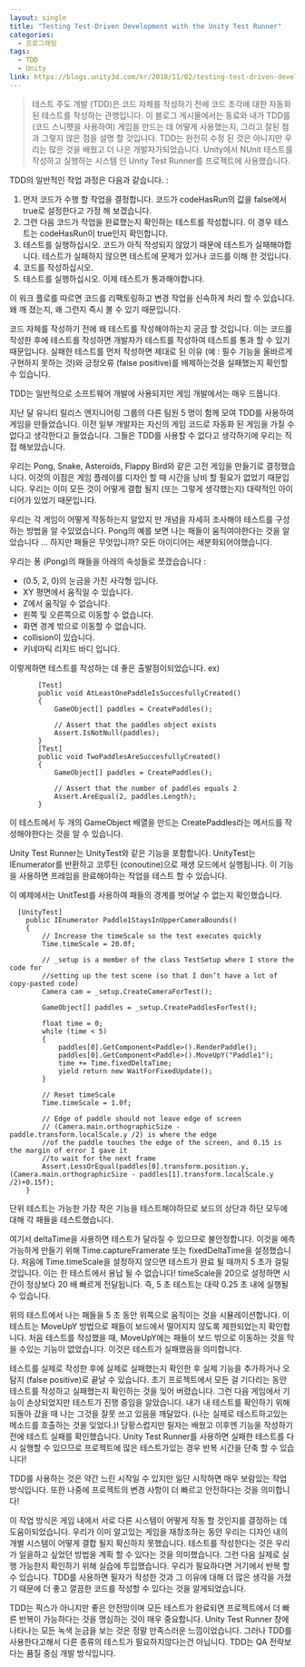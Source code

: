 ```yaml
---
layout: single
title: "Testing Test-Driven Development with the Unity Test Runner"
categories: 
  - 프로그래밍
tags:
  - TDD
  - Unity
link: https://blogs.unity3d.com/kr/2018/11/02/testing-test-driven-development-with-the-unity-test-runner/
---
```


> 테스트 주도 개발 (TDD)은 코드 자체를 작성하기 전에 코드 조각에 대한 자동화 된 테스트를 작성하는 관행입니다. 이 블로그 게시물에서는 동료와 내가 TDD를 (코드 스니펫을 사용하여) 게임을 만드는 데 어떻게 사용했는지, 그리고 잘된 점과 그렇지 않은 점을 설명 할 것입니다. TDD는 완전히 수정 된 것은 아니지만 우리는 많은 것을 배웠고 더 나은 개발자가되었습니다. Unity에서 NUnit 테스트를 작성하고 실행하는 시스템 인 Unity Test Runner를 프로젝트에 사용했습니다.

TDD의 일반적인 작업 과정은 다음과 같습니다. :

1. 먼저 코드가 수행 할 작업을 결정합니다. 코드가 codeHasRun의 값을 false에서 true로 설정한다고 가정 해 보겠습니다.
2. 그런 다음 코드가 작업을 완료했는지 확인하는 테스트를 작성합니다. 이 경우 테스트는 codeHasRun이 true인지 확인합니다.
3. 테스트를 실행하십시오. 코드가 아직 작성되지 않았기 때문에 테스트가 실패해야합니다. 테스트가 실패하지 않으면 테스트에 문제가 있거나 코드를 이해 한 것입니다.
4. 코드를 작성하십시오.
5. 테스트를 실행하십시오. 이제 테스트가 통과해야합니다.

이 워크 플로를 따르면 코드를 리팩토링하고 변경 작업을 신속하게 처리 할 수 있습니다. 왜 깨 졌는지, 왜 그런지 즉시 볼 수 있기 때문입니다.

코드 자체를 작성하기 전에 왜 테스트를 작성해야하는지 궁금 할 것입니다. 이는 코드를 작성한 후에 테스트를 작성하면 개발자가 테스트를 작성하여 테스트를 통과 할 수 있기 때문입니다. 실패한 테스트를 먼저 작성하면 제대로 된 이유 (예 : 필수 기능을 올바르게 구현하지 못하는 것)와 긍정오류 (false positive)를 배제하는것을 실패했는지 확인할 수 있습니다.

TDD는 일반적으로 소프트웨어 개발에 사용되지만 게임 개발에서는 매우 드뭅니다.

지난 달 유니티 릴리스 엔지니어링 그룹의 다른 팀원 5 명이 함께 모여 TDD를 사용하여 게임을 만들었습니다. 이전 일부 개발자는 자신의 게임 코드로 자동화 된 게임을 가질 수 없다고 생각한다고 들었습니다. 그들은 TDD를 사용할 수 없다고 생각하기에 우리는 직접 해보았습니다.

우리는 Pong, Snake, Asteroids, Flappy Bird와 같은 고전 게임을 만들기로 결정했습니다. 이것의 이점은 게임 플레이를 디자인 할 때 시간을 낭비 할 필요가 없었기 때문입니다. 우리는 이미 모든 것이 어떻게 결합 될지 (또는 그렇게 생각했는지) 대략적인 아이디어가 있었기 때문입니다.

우리는 각 게임이 어떻게 작동하는지 알았지 만 개념을 자세히 조사해야 테스트를 구성하는 방법을 알 수있었습니다. Pong의 예를 보면 나는 패들이 움직여야한다는 것을 알았습니다 ... 하지만 패들은 무엇입니까? 모든 아이디어는 세분화되어야했습니다.

우리는 퐁 (Pong)의 패들을 아래의 속성들로 쪼갰습습니다 :

* (0.5, 2, 0)의 눈금을 가진 사각형 입니다.
* XY 평면에서 움직일 수 있습니다.
* Z에서 움직일 수 없습니다.
* 왼쪽 및 오른쪽으로 이동할 수 없습니다.
* 화면 경계 밖으로 이동할 수 없습니다.
* collision이 있습니다.
* 키네마틱 리지드 바디 입니다.

이렇게하면 테스트를 작성하는 데 좋은 출발점이되었습니다. ex)
```
       [Test]
       public void AtLeastOnePaddleIsSuccesfullyCreated()
       {
           GameObject[] paddles = CreatePaddles();

           // Assert that the paddles object exists
           Assert.IsNotNull(paddles);
       }
       [Test]
       public void TwoPaddlesAreSuccesfullyCreated()
       {
           GameObject[] paddles = CreatePaddles();

           // Assert that the number of paddles equals 2
           Assert.AreEqual(2, paddles.Length);
       }
```

이 테스트에서 두 개의 GameObject 배열을 만드는 CreatePaddles라는 메서드를 작성해야한다는 것을 알 수 있습니다.

Unity Test Runner는 UnityTest와 같은 기능을 포함합니다. UnityTest는 IEnumerator를 반환하고 코루틴 (conoutine)으로 재생 모드에서 실행됩니다. 이 기능을 사용하면 프레임을 완료해야하는 작업을 테스트 할 수 있습니다.

이 예제에서는 UnitTest를 사용하여 패들의 경계를 벗어날 수 없는지 확인했습니다.

```
  [UnityTest]
    public IEnumerator Paddle1StaysInUpperCameraBounds()
    {
        // Increase the timeScale so the test executes quickly
        Time.timeScale = 20.0f;

        // _setup is a member of the class TestSetup where I store the code for
        //setting up the test scene (so that I don’t have a lot of copy-pasted code)
        Camera cam = _setup.CreateCameraForTest();

        GameObject[] paddles = _setup.CreatePaddlesForTest();

        float time = 0;
        while (time < 5)
        {
            paddles[0].GetComponent<Paddle>().RenderPaddle();
            paddles[0].GetComponent<Paddle>().MoveUpY("Paddle1");
            time += Time.fixedDeltaTime;
            yield return new WaitForFixedUpdate();
        }

        // Reset timeScale
        Time.timeScale = 1.0f;

        // Edge of paddle should not leave edge of screen
        // (Camera.main.orthographicSize - paddle.transform.localScale.y /2) is where the edge
        //of the paddle touches the edge of the screen, and 0.15 is the margin of error I gave it
        //to wait for the next frame
        Assert.LessOrEqual(paddles[0].transform.position.y, (Camera.main.orthographicSize - paddles[1].transform.localScale.y /2)+0.15f);
    }
```

단위 테스트는 가능한 가장 작은 기능을 테스트해야하므로 보드의 상단과 하단 모두에 대해 각 패들을 테스트했습니다.

여기서 deltaTime을 사용하면 테스트가 달라질 수 있으므로 불안정합니다. 이것을 예측 가능하게 만들기 위해 Time.captureFramerate 또는 fixedDeltaTime을 설정했습니다. 처음에 Time.timeScale을 설정하지 않으면 테스트가 완료 될 때까지 5 초가 걸릴 것입니다. 이는 한 테스트에서 용납 될 수 없습니다! timeScale을 20으로 설정하면 시간이 정상보다 20 배 빠르게 전달됩니다. 즉, 5 초 테스트는 대략 0.25 초 내에 실행될 수 있습니다.

위의 테스트에서 나는 패들을 5 초 동안 위쪽으로 움직이는 것을 시뮬레이션합니다. 이 테스트는 MoveUpY 방법으로 패들이 보드에서 떨어지지 않도록 제한되었는지 확인합니다. 처음 테스트를 작성했을 때, MoveUpY에는 패들이 보드 밖으로 이동하는 것을 막을 수있는 기능이 없었습니다. 이것은 테스트가 실패했음을 의미합니다.

테스트를 실제로 작성한 후에 실제로 실패했는지 확인한 후 실제 기능을 추가하거나 오 탐지 (false positive)로 끝날 수 있습니다. 초기 프로젝트에서 모든 걸 기다리는 동안 테스트를 작성하고 실패했는지 확인하는 것을 잊어 버렸습니다. 그런 다음 게임에서 기능이 손상되었지만 테스트가 진행 중임을 알았습니다. 내가 내 테스트를 확인하기 위해 되돌아 갔을 때 나는 그것을 잘못 쓰고 있음을 깨달았다. (나는 실제로 테스트하고있는 메소드를 호출하는 것을 잊었다.)! 당황스럽지만 필자는 배웠고 이후엔 기능을 작성하기 전에 테스트 실패를 확인했습니다. Unity Test Runner를 사용하면 실패한 테스트를 다시 실행할 수 있으므로 프로젝트에 많은 테스트가있는 경우 반복 시간을 단축 할 수 있습니다!

TDD를 사용하는 것은 약간 느린 시작일 수 있지만 일단 시작하면 매우 보람있는 작업 방식입니다. 또한 나중에 프로젝트의 변경 사항이 더 빠르고 안전하다는 것을 의미합니다!

이 작업 방식은 게임 내에서 서로 다른 시스템이 어떻게 작동 할 것인지를 결정하는 데 도움이되었습니다. 우리가 이미 알고있는 게임을 재창조하는 동안 우리는 디자인 내의 개별 시스템이 어떻게 결합 될지 확신하지 못했습니다. 테스트를 작성한다는 것은 우리가 일을하고 싶었던 방법을 계획 할 수 있다는 것을 의미했습니다. 그런 다음 실제로 실행 가능한지 확인하기 위해 실습에 투입했습니다. 우리가 필요하다면 거기에서 반복 할 수 있습니다. TDD를 사용하면 필자가 작성한 것과 그 이유에 대해 더 많은 생각을 가졌기 때문에 더 좋고 깔끔한 코드를 작성할 수 있다는 것을 알게되었습니다.

TDD는 픽스가 아니지만 좋은 안전망이며 모든 테스트가 완료되면 프로젝트에서 더 빠른 반복이 가능하다는 것을 명심하는 것이 매우 중요합니다. Unity Test Runner 창에 나타나는 모든 녹색 눈금을 보는 것은 정말 만족스러운 느낌이었습니다. 그러나 TDD를 사용한다고해서 다른 종류의 테스트가 필요하지않다는건 아닙니다. TDD는 QA 전략보다는 품질 중심 개발 방식입니다.
